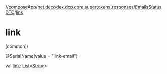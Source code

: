 //[composeApp](../../../index.md)/[net.decodex.dcp.core.supertokens.responses](../index.md)/[EmailsStatusDTO](index.md)/[link](link.md)

# link

[common]\

@SerialName(value = &quot;link-email&quot;)

val [link](link.md): [List](https://kotlinlang.org/api/latest/jvm/stdlib/kotlin.collections/-list/index.html)&lt;[String](https://kotlinlang.org/api/latest/jvm/stdlib/kotlin/-string/index.html)&gt;

